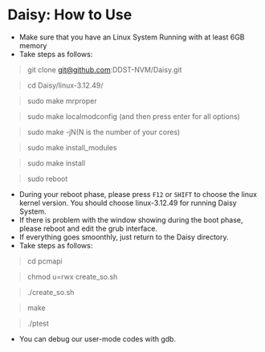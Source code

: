 # Daisy: How to Use

- Make sure that you have an Linux System Running with at least 6GB memory
- Take steps as follows:

> git clone git@github.com:DDST-NVM/Daisy.git

> cd Daisy/linux-3.12.49/

> sudo make mrproper

> sudo make localmodconfig (and then press enter for all options)

> sudo make -jN(N is the number of your cores)

> sudo make install_modules

> sudo make install

> sudo reboot

- During your reboot phase, please press `F12` or `SHIFT` to choose the linux kernel version. You should choose linux-3.12.49 for running Daisy System.
- If there is problem with the window showing during the boot phase, please reboot and edit the grub interface.
- If everything goes smoonthly, just return to the Daisy directory.
- Take steps as follows: 

> cd pcmapi

> chmod u=rwx create_so.sh

> ./create_so.sh 

> make

> ./ptest

- You can debug our user-mode codes with gdb.
